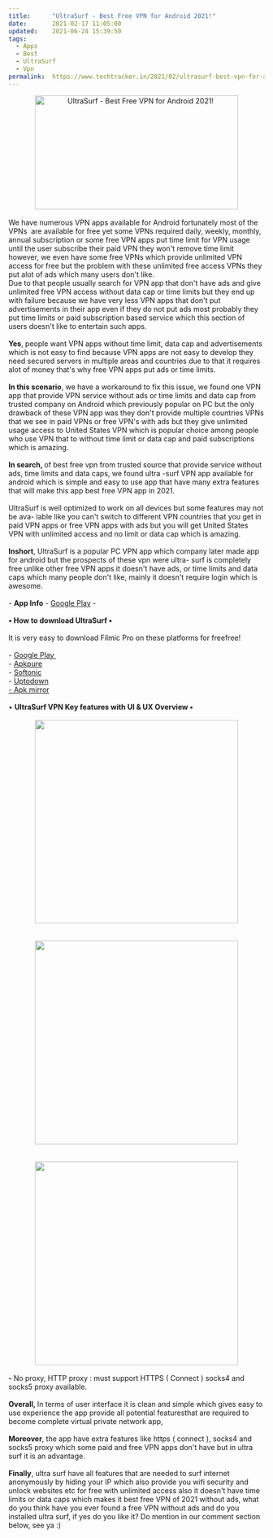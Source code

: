 ```yaml
---
title:		"UltraSurf - Best Free VPN for Android 2021!"
date:		2021-02-17 11:05:00
updated:	2021-06-24 15:39:50
tags: 
  - Apps
  - Best
  - UltraSurf
  - Vpn	
permalink:	https://www.techtracker.in/2021/02/ultrasurf-best-vpn-for-android-2021.html
---
```


<div><div class="separator" style="clear: both; text-align: center;"><div class="separator" style="clear: both; text-align: center;">
  <a href="https://lh3.googleusercontent.com/-t9vr_y_3Bk0/YFbbEssFMzI/AAAAAAAADyY/rpqhGeibW7Q5j53P-seMNN7IfuZMn99HgCLcBGAsYHQ/s1600/1616304908593999-0.png" imageanchor="1" style=" margin-right: 1em;margin-left: 1em;">
    <img border="0" src="https://lh3.googleusercontent.com/-t9vr_y_3Bk0/YFbbEssFMzI/AAAAAAAADyY/rpqhGeibW7Q5j53P-seMNN7IfuZMn99HgCLcBGAsYHQ/s1600/1616304908593999-0.png" width="400" class="  imageResizeTarget" height="224" title="UltraSurf - Best Free VPN for Android 2021!" alt="UltraSurf - Best Free VPN for Android 2021!">
  </a>
</div><br></div></div><div>We have numerous VPN apps available for Android fortunately most of the VPNs&nbsp; are available for free yet some VPNs required daily, weekly, monthly, annual subscription or some free VPN apps put time limit for VPN usage until the user subscribe their paid VPN they won't remove time limit however, we even have some free VPNs which provide unlimited VPN access for free but the problem with these unlimited free access VPNs they put alot of ads which many users don't like.&nbsp;<br></div><div>Due to that people usually search for VPN app that don't have ads and give unlimited free VPN access without data cap or time limits but they end up with failure because we have very less VPN apps that don't put advertisements in their app even if they do not put ads most probably they put time limits or paid subscription based service which this section of users doesn't like to entertain such apps.&nbsp;</div><div><br></div><div><b>Yes</b>, people want VPN apps without time limit, data cap and advertisements which is not easy to find because VPN apps are not easy to develop they need secured servers in multiple areas and countries due to that it requires alot of money that's why free VPN apps put ads or time limits.&nbsp;</div><div><br></div><div><b>In this scenario</b>, we have a workaround to fix this issue, we found one VPN app that provide VPN service without ads or time limits and data cap from trusted company on Android which previously popular on PC but the only drawback of these VPN app was they don't provide multiple countries VPNs that we see in paid VPNs or free VPN's with ads but they give unlimited usage access to United States VPN which is popular choice among people who use VPN that to without time limit or data cap and paid subscriptions which is amazing.&nbsp;</div><div><br></div><div><b>In search, </b>of best free vpn from trusted source that provide service without ads, time limits and data caps, we found ultra -surf VPN app available for android which is simple and easy to use app that have many extra features that will make this app best free VPN app in 2021.</div><div><br></div><div>UltraSurf is well optimized to work on all devices but some features may not be ava- lable like you can't switch to different VPN countries that you get in paid VPN apps or free VPN apps with ads but you will get United States VPN with unlimited access and no limit or data cap which is amazing.</div><div><br></div><div><b>Inshort</b>, UltraSurf is a popular PC VPN app which company later made app for android but the prospects of these vpn were ultra- surf is completely free unlike other free VPN apps it doesn't have ads, or time limits and data caps which many people don't like, mainly it doesn't require login which is awesome.&nbsp;</div><div><br></div><div>-&nbsp;<b>App Info</b>&nbsp;-&nbsp;<a href="https://play.google.com/store/apps/details?id=us.ultrasurf.mobile.ultrasurf">Google Play</a>&nbsp;-<br></div><div><b><br></b></div><div><b>• How to download UltraSurf •&nbsp;</b></div><div><br></div><div>It is very easy to download Filmic Pro on these platforms for freefree!&nbsp;<br></div><div><br></div><div><div>-&nbsp;<a href="https://play.google.com/store/apps/details?id=us.ultrasurf.mobile.ultrasurf">Google Play&nbsp;</a></div><div>-&nbsp;<a href="https://www.google.com/amp/s/m.apkpure.com/nl/battery-guru-battery-monitor-battery-saver/com.paget96.batteryguru/amp"></a><a href="https://m.apkpure.com/ultrasurf-beta-unlimited-free-vpn-proxy/us.ultrasurf.mobile.ultrasurf">Apkpure</a></div><div>- <a href="https://ultrasurf-vpn.en.softonic.com/android">Softonic</a></div><div>- <a href="https://ultrasurf.en.uptodown.com/android">Uptodown</a></div><div><a href="https://www.apkmirror.com/apk/ultrareach/ultrasurf-vpn-beta-2/">-&nbsp;Apk&nbsp;mirror</a></div></div><div><br></div><div>• <b>UltraSurf VPN Key features with UI &amp; UX Overview •</b></div><div><b><br></b></div><div><b><div class="separator" style="clear: both; text-align: center;">
  <a href="https://lh3.googleusercontent.com/-g2vEqIdOpkc/YDDq4Fk3pnI/AAAAAAAADT8/q4QAI5aeo9cWcwQ2tWv5hya-DMX9QZ0PwCLcBGAsYHQ/s1600/1613818588980299-1.png" imageanchor="1" style="margin-left: 1em; margin-right: 1em;">
    <img border="0" src="https://lh3.googleusercontent.com/-g2vEqIdOpkc/YDDq4Fk3pnI/AAAAAAAADT8/q4QAI5aeo9cWcwQ2tWv5hya-DMX9QZ0PwCLcBGAsYHQ/s1600/1613818588980299-1.png" width="400">
  </a>
</div><br></b></div><div><b><br></b></div><div><b><div class="separator" style="clear: both; text-align: center;">
  <a href="https://lh3.googleusercontent.com/-xYi1LuCHDIs/YDDq3KjF_6I/AAAAAAAADT4/5RLXFC-33Z4FR2l1pXHwEoAkUYcLIzjqgCLcBGAsYHQ/s1600/1613818584643783-2.png" imageanchor="1" style="margin-left: 1em; margin-right: 1em;">
    <img border="0" src="https://lh3.googleusercontent.com/-xYi1LuCHDIs/YDDq3KjF_6I/AAAAAAAADT4/5RLXFC-33Z4FR2l1pXHwEoAkUYcLIzjqgCLcBGAsYHQ/s1600/1613818584643783-2.png" width="400">
  </a>
</div><br></b></div><div><b><br></b></div><div><b><div class="separator" style="clear: both; text-align: center;">
  <a href="https://lh3.googleusercontent.com/-32CNWdEpMLc/YDDq1ykIFII/AAAAAAAADT0/vLQrt7xkD_kUqmQ-eZcUHlmkrbqaiv7-ACLcBGAsYHQ/s1600/1613818579899428-3.png" imageanchor="1" style="margin-left: 1em; margin-right: 1em;">
    <img border="0" src="https://lh3.googleusercontent.com/-32CNWdEpMLc/YDDq1ykIFII/AAAAAAAADT0/vLQrt7xkD_kUqmQ-eZcUHlmkrbqaiv7-ACLcBGAsYHQ/s1600/1613818579899428-3.png" width="400">
  </a>
</div><br></b></div><div><b>- </b>No proxy, HTTP proxy : must support HTTPS ( Connect ) socks4 and socks5 proxy available.&nbsp;</div><div><b><br></b></div><div><b>Overall,&nbsp;</b>In terms of user interface it is clean and simple which gives easy to use experience the app provide all potential featuresthat are required to become complete virtual private network app,&nbsp;</div><div><br></div><div><b>Moreover</b>, the app have extra features like https ( connect ), socks4 and socks5 proxy which some paid and free VPN apps don't have but in ultra surf it is an advantage.&nbsp;</div><div><br></div><div><b>Finally</b>, ultra surf have all features that are needed to surf internet anonymously by hiding your IP which also provide you wifi security and unlock websites etc for free with unlimited access also it doesn't have time limits or data caps which makes it best free VPN of 2021 without ads, what do you think have you ever found a free VPN without ads and do you installed ultra surf, if yes do you like it? Do mention in our comment section below, see ya :)&nbsp;</div>
<!-- no comments on this post -->